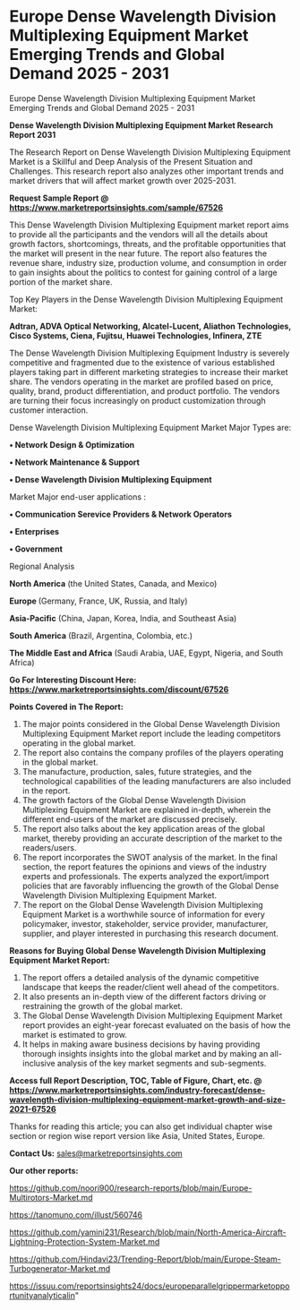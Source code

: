 # Europe Dense Wavelength Division Multiplexing Equipment Market Emerging Trends and Global Demand 2025 - 2031
 Europe Dense Wavelength Division Multiplexing Equipment Market Emerging Trends and Global Demand 2025 - 2031

<strong>Dense Wavelength Division Multiplexing Equipment Market Research Report 2031</strong>

The Research Report on Dense Wavelength Division Multiplexing Equipment Market is a Skillful and Deep Analysis of the Present Situation and Challenges. This research report also analyzes other important trends and market drivers that will affect market growth over 2025-2031.

<strong>Request Sample Report @ <a href=https://www.marketreportsinsights.com/sample/67526>https://www.marketreportsinsights.com/sample/67526</a></strong>

This Dense Wavelength Division Multiplexing Equipment market report aims to provide all the participants and the vendors will all the details about growth factors, shortcomings, threats, and the profitable opportunities that the market will present in the near future. The report also features the revenue share, industry size, production volume, and consumption in order to gain insights about the politics to contest for gaining control of a large portion of the market share.

Top Key Players in the Dense Wavelength Division Multiplexing Equipment Market:

<strong>Adtran, ADVA Optical Networking, Alcatel-Lucent, Aliathon Technologies, Cisco Systems, Ciena, Fujitsu, Huawei Technologies, Infinera, ZTE</strong>

The Dense Wavelength Division Multiplexing Equipment Industry is severely competitive and fragmented due to the existence of various established players taking part in different marketing strategies to increase their market share. The vendors operating in the market are profiled based on price, quality, brand, product differentiation, and product portfolio. The vendors are turning their focus increasingly on product customization through customer interaction.

Dense Wavelength Division Multiplexing Equipment Market Major Types are:

<strong>• Network Design & Optimization

• Network Maintenance & Support

• Dense Wavelength Division Multiplexing Equipment</strong>

Market Major end-user applications :

<strong>• Communication Serevice Providers & Network Operators

• Enterprises

• Government</strong>

Regional Analysis

</u><strong><b>North America</b></strong> (the United States, Canada, and Mexico)

<strong><b>Europe </b></strong>(Germany, France, UK, Russia, and Italy)

<strong><b>Asia-Pacific</b></strong> (China, Japan, Korea, India, and Southeast Asia)

<strong><b>South America</b></strong> (Brazil, Argentina, Colombia, etc.)

<strong><b>The Middle East and Africa</b></strong> (Saudi Arabia, UAE, Egypt, Nigeria, and South Africa)

<strong>Go For Interesting Discount Here: <a href=https://www.marketreportsinsights.com/discount/67526>https://www.marketreportsinsights.com/discount/67526</a></strong>

<strong>Points Covered in The Report:</strong>
<ol>
  <li>The major points considered in the Global Dense Wavelength Division Multiplexing Equipment Market report include the leading competitors operating in the global market.</li>
  <li>The report also contains the company profiles of the players operating in the global market.</li>
  <li>The manufacture, production, sales, future strategies, and the technological capabilities of the leading manufacturers are also included in the report.</li>
  <li>The growth factors of the Global Dense Wavelength Division Multiplexing Equipment Market are explained in-depth, wherein the different end-users of the market are discussed precisely.</li>
  <li>The report also talks about the key application areas of the global market, thereby providing an accurate description of the market to the readers/users.</li>
  <li>The report incorporates the SWOT analysis of the market. In the final section, the report features the opinions and views of the industry experts and professionals. The experts analyzed the export/import policies that are favorably influencing the growth of the Global Dense Wavelength Division Multiplexing Equipment Market.</li>
  <li>The report on the Global Dense Wavelength Division Multiplexing Equipment Market is a worthwhile source of information for every policymaker, investor, stakeholder, service provider, manufacturer, supplier, and player interested in purchasing this research document.</li>
</ol>
<strong>Reasons for Buying Global Dense Wavelength Division Multiplexing Equipment Market Report:</strong>

<ol>
  <li>The report offers a detailed analysis of the dynamic competitive landscape that keeps the reader/client well ahead of the competitors.</li>
  <li>It also presents an in-depth view of the different factors driving or restraining the growth of the global market.</li>
  <li>The Global Dense Wavelength Division Multiplexing Equipment Market report provides an eight-year forecast evaluated on the basis of how the market is estimated to grow.</li>
  <li>It helps in making aware business decisions by having providing thorough insights insights into the global market and by making an all-inclusive analysis of the key market segments and sub-segments.</li>
</ol>
<strong>Access full Report Description, TOC, Table of Figure, Chart, etc. @ <a href=https://www.marketreportsinsights.com/industry-forecast/dense-wavelength-division-multiplexing-equipment-market-growth-and-size-2021-67526>https://www.marketreportsinsights.com/industry-forecast/dense-wavelength-division-multiplexing-equipment-market-growth-and-size-2021-67526</a></strong>


Thanks for reading this article; you can also get individual chapter wise section or region wise report version like Asia, United States, Europe.

<strong>Contact Us:</strong>
sales@marketreportsinsights.com

<strong>Our other reports:</strong>

<a href=https://github.com/noori900/research-reports/blob/main/Europe-Multirotors-Market.md>https://github.com/noori900/research-reports/blob/main/Europe-Multirotors-Market.md</a>

<a href=https://tanomuno.com/illust/560746>https://tanomuno.com/illust/560746</a>

<a href=https://github.com/yamini231/Research/blob/main/North-America-Aircraft-Lightning-Protection-System-Market.md>https://github.com/yamini231/Research/blob/main/North-America-Aircraft-Lightning-Protection-System-Market.md</a>

<a href=https://github.com/Hindavi23/Trending-Report/blob/main/Europe-Steam-Turbogenerator-Market.md>https://github.com/Hindavi23/Trending-Report/blob/main/Europe-Steam-Turbogenerator-Market.md</a>

<a href=https://issuu.com/reportsinsights24/docs/europeparallelgrippermarketopportunityanalyticalin>https://issuu.com/reportsinsights24/docs/europeparallelgrippermarketopportunityanalyticalin</a>"

